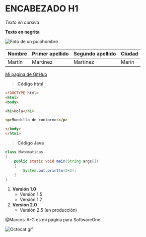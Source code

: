# ENCABEZADO H1

*Texto en cursiva*

**Texto en negrita**

![Foto de un pulphombre](https://www.juegosyjuguetesonline.es/22998-product_zoom/pulpo-reversible-20-cm-morado-verde.jpg)

| Nombre| Primer apellido| Segundo apellido | Ciudad |
| ----- | ----- | ----- | ----- |
| Martín | Martínez | Martínez | Marín |

[Mi pagina de GitHub](https://github.com/A-G-Marcos)



>**Código html**
```html
<!DOCTYPE html>
<html>
<body>

<h1>Hola</h1>

<p>Mundillo de contornos</p>

</body>
</html>
```

>**Código Java**
```java
class Matematicas
{
    public static void main(String args[])
    {
        System.out.println(2+2);
    }
}
```
1. **Versión 1.0**
   - Versión 1.5
   - Versión 1.7
2. **Versión 2.0**
   - Versión 2.5 (en producción)

@Marcos-A-G es mi página para SoftwareOne

![Octocat gif](https://i.pinimg.com/originals/e0/db/86/e0db8690895407d039b94f75b6244035.gif)
